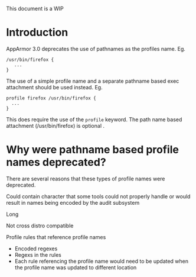 This document is a WIP

# Introduction

AppArmor 3.0 deprecates the use of pathnames as the profiles name. Eg.

```
/usr/bin/firefox {
   ...
}
```

The use of a simple profile name and a separate pathname based exec attachment should be used instead. Eg.

```
profile firefox /usr/bin/firefox {
  ...
}
```

This does require the use of the ```profile``` keyword. The path name based attachment (/usr/bin/firefox) is optional .

# Why were pathname based profile names deprecated?

There are several reasons that these types of profile names were deprecated.

Could contain character that some tools could not properly handle or would result in names being encoded by the audit subsystem

Long

Not cross distro compatible

Profile rules that reference profile names
- Encoded regexes
- Regexs in the rules
- Each rule referencing the profile name would need to be updated when the profile name was updated to different location

